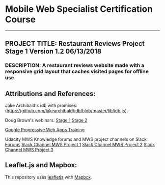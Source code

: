 # Mobile Web Specialist Certification Course
---

## PROJECT TITLE: Restaurant Reviews Project Stage 1 Version 1.2 06/13/2018

### DESCRIPTION: A restaurant reviews website made with a responsive grid layout that caches visited pages for offline use. 

## Attributions and References:
Jake Archibald's idb with promises: (https://github.com/jakearchibald/idb/blob/master/lib/idb.js).

Doug Brown's webinars: [Stage 1](https://www.youtube.com/watch?v=92dtrNU1GQc) [Stage 2](https://www.youtube.com/watch?v=Q2CJYf_XA58)

[Google Progressive Web Apps Training](https://developers.google.com/web/ilt/pwa/)

Udacity MWS Knowledge forums and MWS project channels on Slack
[Forums](https://knowledge.udacity.com/)
[Slack Channel MWS Project 1](https://gwgnanodegrees.slack.com/messages/CAE1RPH2N/)
[Slack Channel MWS Project 2](https://gwgnanodegrees.slack.com/messages/CANJJEQRY/)
[Slack Channel MWS Project 3](https://gwgnanodegrees.slack.com/messages/CB6CKSW2H/)


## Leaflet.js and Mapbox:

This repository uses [leafletjs](https://leafletjs.com/) with [Mapbox](https://www.mapbox.com/).




